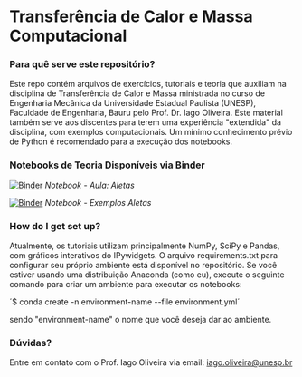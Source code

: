 # Transferência de Calor e Massa Computacional #

### Para quê serve este repositório? ###

Este repo contém arquivos de exercícios, tutoriais e teoria que auxiliam na
disciplina de Transferência de Calor e Massa ministrada no curso de Engenharia
Mecânica da Universidade Estadual Paulista (UNESP), Faculdade de Engenharia,
Bauru pelo Prof. Dr. Iago Oliveira. Este material também serve aos discentes
para terem uma experiência "extendida" da disciplina, com exemplos
computacionais. Um mínimo conhecimento prévio de Python é recomendado para a
execução dos notebooks.

### Notebooks de Teoria Disponíveis via Binder ###

[![Binder](https://mybinder.org/badge_logo.svg)](https://mybinder.org/v2/gh/ComputationalThermalSciencesUNESP/HeatAndMassTransfer.git/main?labpath=finsHeatTransfer.ipynb)
*Notebook - Aula: Aletas*

[![Binder](https://mybinder.org/badge_logo.svg)](https://mybinder.org/v2/gh/ComputationalThermalSciencesUNESP/HeatAndMassTransfer.git/main?labpath=finsExamplesIncropera8thEd.ipynb)
*Notebook - Exemplos Aletas*

### How do I get set up? ###

Atualmente, os tutoriais utilizam principalmente NumPy, SciPy e Pandas, com
gráficos interativos do IPywidgets. O arquivo requirements.txt para configurar
seu próprio ambiente está disponível no repositório. Se você estiver usando uma
distribuição Anaconda (como eu), execute o seguinte comando para criar um
ambiente para executar os notebooks:

´$ conda create -n environment-name --file environment.yml´

sendo "environment-name" o nome que você deseja dar ao ambiente.

### Dúvidas? ###

Entre em contato com o Prof. Iago Oliveira via email: iago.oliveira@unesp.br
